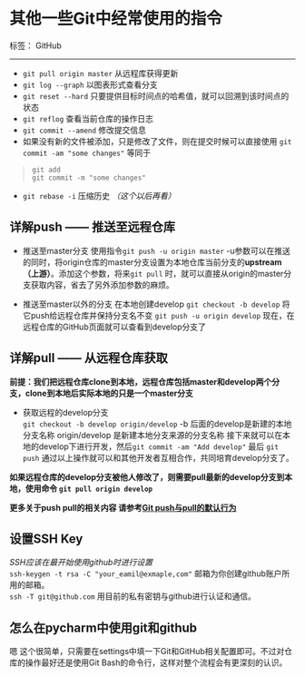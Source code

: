 # 其他一些Git中经常使用的指令

标签： GitHub

---

- `git pull origin master` 从远程库获得更新
- `git log --graph` 以图表形式查看分支
- `git reset --hard` 只要提供目标时间点的哈希值，就可以回溯到该时间点的状态
- `git reflog` 查看当前仓库的操作日志
- `git commit --amend` 修改提交信息
- 如果没有新的文件被添加，只是修改了文件，则在提交时候可以直接使用 `git commit -am "some changes"` 等同于 
> `git add`  
> `git commit -m "some changes"`

- `git rebase -i` 压缩历史 *（这个以后再看）*

## 详解push —— 推送至远程仓库
- 推送至master分支
使用指令`git push -u origin master`
-u参数可以在推送的同时，将origin仓库的master分支设置为本地仓库当前分支的**upstream（上游）**。添加这个参数，将来`git pull` 时，就可以直接从origin的master分支获取内容，省去了另外添加参数的麻烦。

- 推送至master以外的分支
在本地创建develop `git checkout -b develop` 将它push给远程仓库并保持分支名不变 `git push -u origin develop`
现在，在远程仓库的GitHub页面就可以查看到develop分支了

## 详解pull —— 从远程仓库获取
**前提：我们把远程仓库clone到本地，远程仓库包括master和develop两个分支，clone到本地后实际本地的只是一个master分支**  

- 获取远程的develop分支  
`git checkout -b develop origin/develop` -b 后面的develop是新建的本地分支名称 origin/develop 是新建本地分支来源的分支名称
接下来就可以在本地的develop下进行开发，然后`git commit -am "Add develop"` 最后 `git push`
通过以上操作就可以和其他开发者互相合作，共同培育develop分支了。

**如果远程仓库的develop分支被他人修改了，则需要pull最新的develop分支到本地，使用命令 `git pull origin develop`**


**更多关于push pull的相关内容 请参考[Git push与pull的默认行为](https://segmentfault.com/a/1190000002783245)**

## 设置SSH Key
*SSH应该在最开始使用github时进行设置*  
`ssh-keygen -t rsa -C "your_eamil@exmaple,com"` 邮箱为你创建github账户所用的邮箱。  
`ssh -T git@github.com` 用目前的私有密钥与github进行认证和通信。

## 怎么在pycharm中使用git和github
嗯 这个很简单，只需要在settings中填一下Git和GitHub相关配置即可。不过对仓库的操作最好还是使用Git Bash的命令行，这样对整个流程会有更深刻的认识。